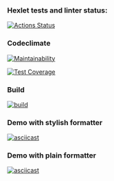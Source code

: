 ### Hexlet tests and linter status:

[![Actions Status](https://github.com/execto/backend-project-lvl2/workflows/hexlet-check/badge.svg)](https://github.com/execto/backend-project-lvl2/actions)

### Codeclimate

[![Maintainability](https://api.codeclimate.com/v1/badges/a0bb369a2f6295695705/maintainability)](https://codeclimate.com/github/execto/backend-project-lvl2/maintainability)

[![Test Coverage](https://api.codeclimate.com/v1/badges/a0bb369a2f6295695705/test_coverage)](https://codeclimate.com/github/execto/backend-project-lvl2/test_coverage)

### Build

[![build](https://github.com/execto/backend-project-lvl2/actions/workflows/build.yml/badge.svg)](https://github.com/execto/backend-project-lvl2/actions/workflows/build.yml)

### Demo with stylish formatter

[![asciicast](https://asciinema.org/a/2vqA9a5vSPtaP8n8ywaDjRzJz.svg)](https://asciinema.org/a/2vqA9a5vSPtaP8n8ywaDjRzJz)

### Demo with plain formatter

[![asciicast](https://asciinema.org/a/kMKG4e1a2TSY6EyMitMRb1ZIg.svg)](https://asciinema.org/a/kMKG4e1a2TSY6EyMitMRb1ZIg)
